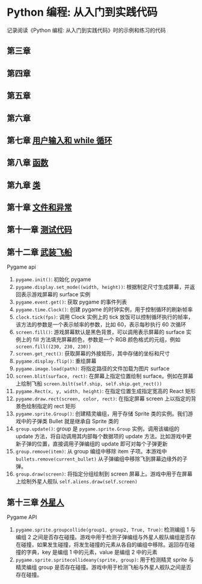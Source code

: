 # Python 编程: 从入门到实践代码

记录阅读《Python 编程: 从入门到实践代码》时的示例和练习的代码

## 第三章

## 第四章

## 第五章

## 第六章

## 第七章 [用户输入和 while 循环](./chapter-07/index.md)

## 第八章 [函数](./chapter-08/index.md)

## 第九章 [类](./chapter-09/index.md)

## 第十章 [文件和异常](./chapter-10/index.md)

## 第十一章 [测试代码](./chapter-11/index.md)

## 第十二章 [武装飞船](./chapter-12/index.md)

Pygame api

1. `pygame.init()`: 初始化 pygame
2. `pygame.display.set_mode((width, height))`: 根据制定尺寸生成屏幕，并返回表示游戏屏幕的 surface 实例
3. `pygame.event.get()`: 获取 pygame 的事件列表
4. `pygame.time.Clock()`: 创建 pygame 的时钟实例，用于控制循环的刷新帧率
5. `clock.tick(fps)`: 调用 Clock 实例上的 tick 放饭可以控制循环执行的帧率，该方法的参数是一个表示帧率的参数，比如 60，表示每秒执行 60 次循环
6. `screen.fill()`: 游戏屏幕默认是黑色背景，可以调用表示屏幕的 surface 实例上的 fill 方法填充屏幕颜色，参数是一个 RGB 颜色格式的元组，例如 `screen.fill((230, 230, 230))`
7. `screen.get_rect()`: 获取屏幕的外接矩形，其中存储的坐标和尺寸
8. `pygame.display.flip()`: 重绘屏幕
9. `pygame.image.load(path)`: 将指定路径的文件加载为图片 surface
10. `screen.blit(surface, rect)`: 在屏幕上指定位置绘制 surface。例如在屏幕上绘制飞船 `screen.bilt(self.ship, self.ship.get_rect())`
11. `pygame.Rect(x, y, width, height)`: 在指定位置生成指定宽高的 React 矩形
12. `pygame.draw.rect(screen, color, rect)`: 在指定屏幕 screen 上以指定的背景色绘制指定的 rect 矩形
13. `pygame.sprite.Group()`: 创建精灵编组，用于存储 Sprite 类的实例。我们游戏中的子弹类 Bullet 就是继承自 Sprite 类的
14. `group.update()`: group 是 `pygame.sprite.Group` 实例，调用该编组的 update 方法，将自动调用其内部每个数据项的 update 方法。比如游戏中更新子弹的位置，直接调用子弹编组的 update 即可对每个子弹更新
15. `group.remove(item)`: 从 group 编组中移除 item 子项。本游戏中 `bullets.remove(current_bullet)` 从子弹编组中移除飞到屏幕边缘外的子弹。
16. `group.draw(screen)`: 将指定分组绘制到 screen 屏幕上。游戏中用于在屏幕上绘制外星人舰队 `self.aliens.draw(self.screen)`

## 第十三章 [外星人](./chapter-13/index.md)

Pygame API

1. `pygame.sprite.groupcollide(group1, group2, True, True)`: 检测编组 1 与编组 2 之间是否存在碰撞。游戏中用于检测子弹编组与外星人舰队编组是否存在碰撞，如果发生碰撞，将发生碰撞的元素从各自的编组中移除。返回存在碰撞的字典，key 是编组 1 中的元素，value 是编组 2 中的元素
2. `pygame.sprite.spritecollideany(sprite, group)`: 用于检测精灵 sprite 与精灵编组 group 是否存在碰撞。游戏中用于检测飞船与外星人舰队之间是否存在碰撞。
